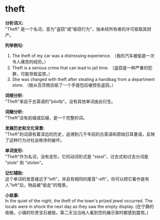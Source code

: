# theft

**分析词义:**  
"Theft" 是一个名词，意为"盗窃"或"偷窃行为"，指未经所有者的许可偷取其财产。

  

**列举例句:**

  

1.  The theft of my car was a distressing experience. （我的汽车被偷是一次令人痛苦的经历。）
2.  Theft is a serious crime that can lead to jail time. （盗窃是一种严重的犯罪，可能导致监禁。）
3.  She was charged with theft after stealing a handbag from a department store. （她从百货商店偷了一个手提包后被控告盗窃。）

  

**词根分析:**  
"Theft"来自于古英语的"þēofþ"。没有其他单词由此衍生。

  

**词缀分析:**  
"Theft"没有前缀或后缀，是一个完整的词。

  

**发展历史和文化背景:**  
"Theft"的词源有着深远的历史，追溯到几千年前的古英语和原始日耳曼语，反映了这种行为对社会秩序的破坏。

  

**单词变形:**  
"Theft"作为名词，没有变形，它的动词形式是 "steal"，过去式和过去分词是 "stole" 和 "stolen"。

  

**记忆辅助:**  
这个单词的发音接近于"left"，并且有相同的尾音"-eft"。你可以把它看作是有人"left"后，物品被"偷走"的情景。

  

**小故事:**  
In the quiet of the night, the theft of the town's prized jewel occurred. The locals were in shock the next day as they saw the empty display. (在宁静的夜晚，小镇的珍贵宝石被偷。第二天当当地人看到空的展示架时都感到震惊。)
